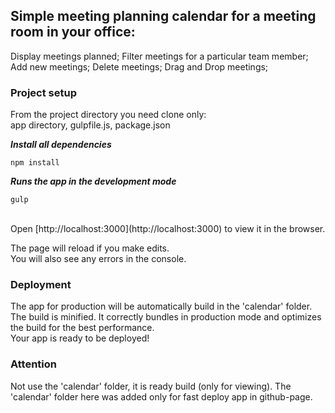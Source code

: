 
## Simple meeting planning calendar for a meeting room in your office:

Display meetings planned;
Filter meetings for a particular team member;
Add new meetings;
Delete meetings;
Drag and Drop meetings;


### Project setup

From the project directory you need clone only:<br />
app directory,
gulpfile.js,
package.json


***Install all dependencies***

```
npm install
```

***Runs the app in the development mode***

```
gulp
```
<br />
Open [http://localhost:3000](http://localhost:3000) to view it in the browser.

The page will reload if you make edits.<br />
You will also see any errors in the console.

### Deployment

The app for production will be automatically build in the 'calendar' folder.<br />
The build is minified.
It correctly bundles in production mode and optimizes the build for the best performance.<br />
Your app is ready to be deployed!

### Attention

Not use the 'calendar' folder, it is ready build (only for viewing).
The 'calendar' folder here was added only for fast deploy app in github-page.

